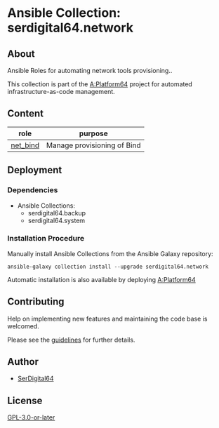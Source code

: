 # Ansible Collection: serdigital64.network

## About

Ansible Roles for automating network tools provisioning..

This collection is part of the [A:Platform64](https://github.com/serdigital64/aplatform64) project for automated infrastructure-as-code management.

## Content

| role                                                                    | purpose                     |
| ----------------------------------------------------------------------- | --------------------------- |
| [net_bind](https://aplatform64.readthedocs.io/en/latest/roles/net_bind) | Manage provisioning of Bind |

## Deployment

### Dependencies

- Ansible Collections:
  - serdigital64.backup
  - serdigital64.system

### Installation Procedure

Manually install Ansible Collections from the Ansible Galaxy repository:

```shell
ansible-galaxy collection install --upgrade serdigital64.network
```

Automatic installation is also available by deploying [A:Platform64](https://aplatform64.readthedocs.io/en/latest/#deployment)

## Contributing

Help on implementing new features and maintaining the code base is welcomed.

Please see the [guidelines](https://aplatform64.readthedocs.io/en/latest/contributing/CONTRIBUTING) for further details.

## Author

- [SerDigital64](https://serdigital64.github.io/)

## License

[GPL-3.0-or-later](https://www.gnu.org/licenses/gpl-3.0.txt)
